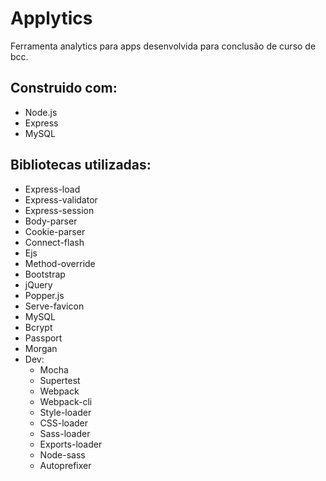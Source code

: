 # Applytics
Ferramenta analytics para apps desenvolvida para conclusão de curso de bcc.

## Construido com:
- Node.js
- Express
- MySQL

## Bibliotecas utilizadas:
- Express-load
- Express-validator
- Express-session
- Body-parser
- Cookie-parser
- Connect-flash
- Ejs
- Method-override
- Bootstrap
- jQuery
- Popper.js
- Serve-favicon
- MySQL
- Bcrypt
- Passport
- Morgan
- Dev:
    - Mocha
    - Supertest
    - Webpack
    - Webpack-cli
    - Style-loader
    - CSS-loader
    - Sass-loader
    - Exports-loader
    - Node-sass
    - Autoprefixer